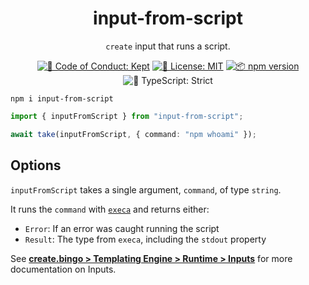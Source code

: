 <h1 align="center">input-from-script</h1>

<p align="center"><code>create</code> input that runs a script.</p>

<p align="center">
	<a href="https://github.com/JoshuaKGoldberg/create/blob/main/.github/CODE_OF_CONDUCT.md" target="_blank"><img alt="🤝 Code of Conduct: Kept" src="https://img.shields.io/badge/%F0%9F%A4%9D_code_of_conduct-kept-21bb42" /></a>
	<a href="https://github.com/JoshuaKGoldberg/create/blob/main/LICENSE.md" target="_blank"><img alt="📝 License: MIT" src="https://img.shields.io/badge/%F0%9F%93%9D_license-MIT-21bb42.svg"></a>
	<a href="http://npmjs.com/package/input-from-script"><img alt="📦 npm version" src="https://img.shields.io/npm/v/input-from-script?color=21bb42&label=%F0%9F%93%A6%20npm" /></a>
	<img alt="💪 TypeScript: Strict" src="https://img.shields.io/badge/%F0%9F%92%AA_typescript-strict-21bb42.svg" />
</p>

```shell
npm i input-from-script
```

```ts
import { inputFromScript } from "input-from-script";

await take(inputFromScript, { command: "npm whoami" });
```

## Options

`inputFromScript` takes a single argument, `command`, of type `string`.

It runs the `command` with [`execa`](https://www.npmjs.com/package/execa) and returns either:

- `Error`: If an error was caught running the script
- `Result`: The type from `execa`, including the `stdout` property

See **[create.bingo > Templating Engine > Runtime > Inputs](https://create.bingo/engine/runtime/inputs)** for more documentation on Inputs.

